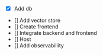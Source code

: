 - [x] Add db
- [] Add vector store
- [] Create frontend
- [] Integrate backend and frontend
- [] Host
- [] Add observabiliity
  